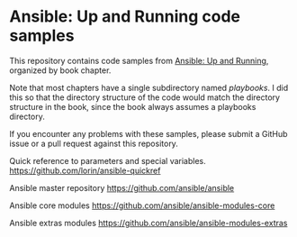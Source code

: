 # Ansible: Up and Running code samples

This repository contains code samples from [Ansible: Up and
Running](http://ansiblebook.com), organized by book chapter.

Note that most chapters have a single subdirectory named *playbooks*. I did this
so that the directory structure of the code would match the directory structure
in the book, since the book always assumes a playbooks directory.

If you encounter any problems with these samples, please submit a GitHub issue
or a pull request against this repository.

Quick reference to parameters and special variables.
https://github.com/lorin/ansible-quickref

Ansible master repository
https://github.com/ansible/ansible

Ansible core modules
https://github.com/ansible/ansible-modules-core

Ansible extras modules
https://github.com/ansible/ansible-modules-extras
